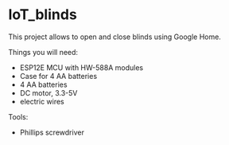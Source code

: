 # IoT_blinds
This project allows to open and close blinds using Google Home.

Things you will need:
- ESP12E MCU with HW-588A modules
- Case for 4 AA batteries
- 4 AA batteries
- DC motor, 3.3-5V
- electric wires

Tools:
- Phillips screwdriver 

